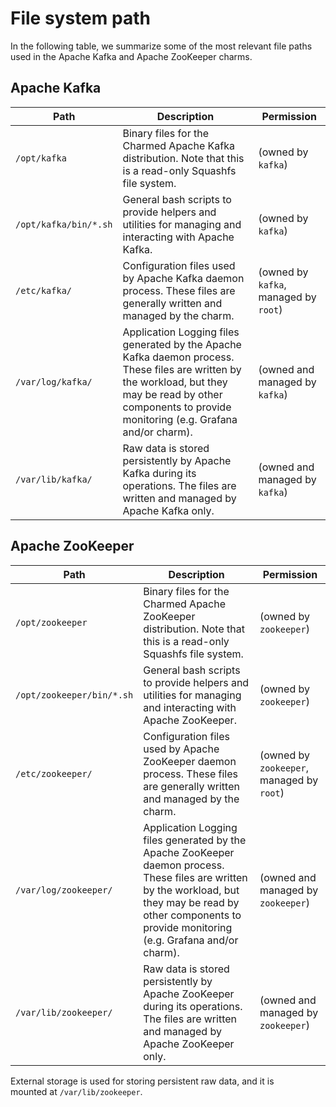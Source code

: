 # File system path

In the following table, we summarize some of the most relevant file paths used in the Apache Kafka and Apache ZooKeeper charms.

## Apache Kafka 

| Path                | Description                                                                                                                                                                                           | Permission                            |
|---------------------|-------------------------------------------------------------------------------------------------------------------------------------------------------------------------------------------------------|---------------------------------------|
| `/opt/kafka`          | Binary files for the Charmed Apache Kafka distribution. Note that this is a read-only Squashfs file system.                                                                                                   | (owned by `kafka`)                    | 
| `/opt/kafka/bin/*.sh` | General bash scripts to provide helpers and utilities for managing and interacting with Apache Kafka.                                                                                                        | (owned by `kafka`)                    |
| `/etc/kafka/`         | Configuration files used by Apache Kafka daemon process. These files are generally written and managed by the charm.                                                                                         | (owned by `kafka`, managed by `root`) |
| `/var/log/kafka/`     | Application Logging files generated by the Apache Kafka daemon process. These files are written by the workload, but they may be read by other components to provide monitoring (e.g. Grafana and/or charm). | (owned and managed by `kafka`)        |
| `/var/lib/kafka/`     | Raw data is stored persistently by Apache Kafka during its operations. The files are written and managed by Apache Kafka only.                                                                                         | (owned and managed by `kafka`)        |

## Apache ZooKeeper 

| Path                     | Description                                                                                                                                                                                               | Permission                                |
|--------------------------|-----------------------------------------------------------------------------------------------------------------------------------------------------------------------------------------------------------|-------------------------------------------|
| `/opt/zookeeper`           | Binary files for the Charmed Apache ZooKeeper distribution. Note that this is a read-only Squashfs file system.                                                                                                   | (owned by `zookeeper`)                    | 
| `/opt/zookeeper/bin/*.sh`  | General bash scripts to provide helpers and utilities for managing and interacting with Apache ZooKeeper.                                                                                                        | (owned by `zookeeper`)                    |
| `/etc/zookeeper/`          | Configuration files used by Apache ZooKeeper daemon process. These files are generally written and managed by the charm.                                                                                         | (owned by `zookeeper`, managed by `root`) |
| `/var/log/zookeeper/`      | Application Logging files generated by the Apache ZooKeeper daemon process. These files are written by the workload, but they may be read by other components to provide monitoring (e.g. Grafana and/or charm). | (owned and managed by `zookeeper`)        |
| `/var/lib/zookeeper/`     | Raw data is stored persistently by Apache ZooKeeper during its operations. The files are written and managed by Apache ZooKeeper only.                                                                                     | (owned and managed by `zookeeper`)        |

External storage is used for storing persistent raw data, and it is  
mounted at `/var/lib/zookeeper`.